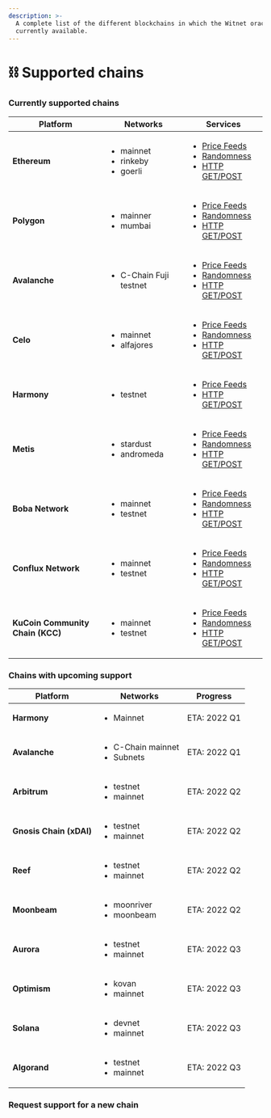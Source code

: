 ```yaml
---
description: >-
  A complete list of the different blockchains in which the Witnet oracle is
  currently available.
---
```


# ⛓ Supported chains

### Currently supported chains

| Platform                         | Networks                                                 | Services                                                                                                                                                                                                                                                                                                                                                                        |
| -------------------------------- | -------------------------------------------------------- | ------------------------------------------------------------------------------------------------------------------------------------------------------------------------------------------------------------------------------------------------------------------------------------------------------------------------------------------------------------------------------- |
| **Ethereum**                     | <ul><li>mainnet</li><li>rinkeby</li><li>goerli</li></ul> | <ul><li><a href="broken-reference/">Price Feeds</a></li><li><a href="../smart-contracts/witnet-randomness-oracle/contract-addresses.md#ethereum">Randomness</a></li><li><a href="../smart-contracts/apis-and-http-get-post-oracle/contracts-addresses.md#ethereum">HTTP GET/POST</a></li></ul>                                                                                  |
| **Polygon**                      | <ul><li>mainner</li><li>mumbai</li></ul>                 | <ul><li><a href="broken-reference/">Price Feeds</a></li><li><a href="../smart-contracts/witnet-randomness-oracle/contract-addresses.md#polygon">Randomness</a></li><li><a href="../smart-contracts/apis-and-http-get-post-oracle/contracts-addresses.md#polygon">HTTP GET/POST</a></li></ul>                                                                                    |
| **Avalanche**                    | <ul><li>C-Chain Fuji testnet</li></ul>                   | <ul><li><a href="../smart-contracts/witnet-data-feeds/contract-addresses/avalanche-data-feeds.md">Price Feeds</a></li><li><a href="../smart-contracts/witnet-randomness-oracle/contract-addresses.md#avalanche-c-chains">Randomness</a></li><li><a href="../smart-contracts/apis-and-http-get-post-oracle/contracts-addresses.md#avalanche-c-chain">HTTP GET/POST</a></li></ul> |
| **Celo**                         | <ul><li>mainnet</li><li>alfajores</li></ul>              | <ul><li><a href="broken-reference/">Price Feeds</a></li><li><a href="../smart-contracts/witnet-randomness-oracle/contract-addresses.md#celo">Randomness</a></li><li><a href="../smart-contracts/apis-and-http-get-post-oracle/contracts-addresses.md#celo">HTTP GET/POST</a></li></ul>                                                                                          |
| **Harmony**                      | <ul><li>testnet</li></ul>                                | <ul><li><a href="broken-reference/">Price Feeds</a></li><li><a href="../smart-contracts/apis-and-http-get-post-oracle/contracts-addresses.md#harmony">HTTP GET/POST</a></li></ul>                                                                                                                                                                                               |
| **Metis**                        | <ul><li>stardust</li><li>andromeda</li></ul>             | <ul><li><a href="broken-reference/">Price Feeds</a></li><li><a href="../smart-contracts/witnet-randomness-oracle/contract-addresses.md#metis">Randomness</a></li><li><a href="../smart-contracts/apis-and-http-get-post-oracle/contracts-addresses.md#metis">HTTP GET/POST</a></li></ul>                                                                                        |
| **Boba Network**                 | <ul><li>mainnet</li><li>testnet</li></ul>                | <ul><li><a href="broken-reference/">Price Feeds</a></li><li><a href="../smart-contracts/witnet-randomness-oracle/contract-addresses.md#boba-network">Randomness</a></li><li><a href="../smart-contracts/apis-and-http-get-post-oracle/contracts-addresses.md#boba-network">HTTP GET/POST</a></li></ul>                                                                          |
| **Conflux Network**              | <ul><li>mainnet</li><li>testnet</li></ul>                | <ul><li><a href="broken-reference/">Price Feeds</a></li><li><a href="../smart-contracts/witnet-randomness-oracle/contract-addresses.md#conflux-network">Randomness</a></li><li><a href="../smart-contracts/apis-and-http-get-post-oracle/contracts-addresses.md#conflux-network">HTTP GET/POST</a></li></ul>                                                                    |
| **KuCoin Community Chain (KCC)** | <ul><li>mainnet</li><li>testnet</li></ul>                | <ul><li><a href="broken-reference/">Price Feeds</a></li><li><a href="../smart-contracts/witnet-randomness-oracle/contract-addresses.md#kucoin-community-chain">Randomness</a></li><li><a href="../smart-contracts/apis-and-http-get-post-oracle/contracts-addresses.md#kucoin-community-chain">HTTP GET/POST</a></li></ul>                                                      |

### Chains with upcoming support

| Platform                | Networks                                          | Progress     |
| ----------------------- | ------------------------------------------------- | ------------ |
| **Harmony**             | <ul><li>Mainnet</li></ul>                         | ETA: 2022 Q1 |
| **Avalanche**           | <ul><li>C-Chain mainnet</li><li>Subnets</li></ul> | ETA: 2022 Q1 |
| **Arbitrum**            | <ul><li>testnet</li><li>mainnet</li></ul>         | ETA: 2022 Q2 |
| **Gnosis Chain (xDAI)** | <ul><li>testnet</li><li>mainnet</li></ul>         | ETA: 2022 Q2 |
| **Reef**                | <ul><li>testnet</li><li>mainnet</li></ul>         | ETA: 2022 Q2 |
| **Moonbeam**            | <ul><li>moonriver</li><li>moonbeam</li></ul>      | ETA: 2022 Q2 |
| **Aurora**              | <ul><li>testnet</li><li>mainnet</li></ul>         | ETA: 2022 Q3 |
| **Optimism**            | <ul><li>kovan</li><li>mainnet</li></ul>           | ETA: 2022 Q3 |
| **Solana**              | <ul><li>devnet</li><li>mainnet</li></ul>          | ETA: 2022 Q3 |
| **Algorand**            | <ul><li>testnet</li><li>mainnet</li></ul>         | ETA: 2022 Q3 |

### Request support for a new chain
